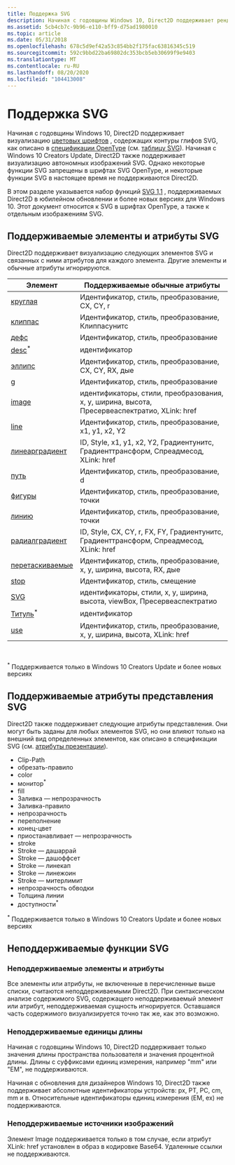 ```yaml
---
title: Поддержка SVG
description: Начиная с годовщины Windows 10, Direct2D поддерживает рендеринг цветовых шрифтов, содержащих контуры глифов SVG, как описано в спецификации OpenType (см. таблицу SVG).
ms.assetid: 5cb4cb7c-9b96-e110-bff9-d75ad1980010
ms.topic: article
ms.date: 05/31/2018
ms.openlocfilehash: 678c5d9ef42a53c854bb2f175fac63816345c519
ms.sourcegitcommit: 592c9bbd22ba69802dc353bcb5eb30699f9e9403
ms.translationtype: MT
ms.contentlocale: ru-RU
ms.lasthandoff: 08/20/2020
ms.locfileid: "104413008"
---
```

# <a name="svg-support"></a>Поддержка SVG

Начиная с годовщины Windows 10, Direct2D поддерживает визуализацию [цветовых шрифтов](../directwrite/color-fonts.md) , содержащих контуры глифов SVG, как описано в [спецификации OpenType](/typography/opentype/spec/) (см. [таблицу SVG](/typography/opentype/spec/svg)). Начиная с Windows 10 Creators Update, Direct2D также поддерживает визуализацию автономных изображений SVG. Однако некоторые функции SVG запрещены в шрифтах SVG OpenType, и некоторые функции SVG в настоящее время не поддерживаются Direct2D.  

В этом разделе указывается набор функций [SVG 1,1](https://www.w3.org/TR/SVG11/) , поддерживаемых Direct2D в юбилейном обновлении и более новых версиях для Windows 10. Этот документ относится к SVG в шрифтах OpenType, а также к отдельным изображениям SVG.

## <a name="supported-svg-elements-and-attributes"></a>Поддерживаемые элементы и атрибуты SVG

Direct2D поддерживает визуализацию следующих элементов SVG и связанных с ними атрибутов для каждого элемента. Другие элементы и обычные атрибуты игнорируются.



| Элемент                                                                                  | Поддерживаемые обычные атрибуты                                                             |
|------------------------------------------------------------------------------------------|------------------------------------------------------------------------------------------|
| [круглая](https://www.w3.org/TR/SVG11/shapes.mdl#circleelement)                           | Идентификатор, стиль, преобразование, CX, CY, r                                                          |
| [клиппас](https://www.w3.org/TR/SVG11/masking.mdl#clippathelement)                      | Идентификатор, стиль, преобразование, Клиппасунитс                                                      |
| [дефс](https://www.w3.org/TR/SVG11/struct.mdl#defselement)                               | Идентификатор, стиль, преобразование                                                                     |
| [desc](https://www.w3.org/TR/SVG11/struct.mdl#descriptionandtitleelements)<sup>\*</sup>  | идентификатор                                                                                       |
| [эллипс](https://www.w3.org/TR/SVG11/shapes.mdl#ellipseelement)                         | Идентификатор, стиль, преобразование, CX, CY, RX, дые                                                     |
| [g](https://www.w3.org/TR/SVG11/struct.mdl#gelement)                                     | Идентификатор, стиль, преобразование                                                                     |
| [image](https://www.w3.org/TR/SVG11/struct.mdl#imageelement)                             | идентификаторы, стили, преобразования, x, y, ширина, высота, Пресервеаспектратио, XLink: href               |
| [line](https://www.w3.org/TR/SVG11/shapes.mdl#lineelement)                               | Идентификатор, стиль, преобразование, x1, y1, x2, Y2                                                     |
| [линеарградиент](https://www.w3.org/TR/SVG11/pservers.mdl#lineargradientelement)         | ID, Style, x1, y1, x2, Y2, Градиентунитс, Градиенттрансформ, Спреадмесод, XLink: href    |
| [путь](https://www.w3.org/TR/SVG11/paths.mdl#pathelement)                                | Идентификатор, стиль, преобразование, d                                                                  |
| [фигуры](https://www.w3.org/TR/SVG11/shapes.mdl#polygonelement)                         | Идентификатор, стиль, преобразование, точки                                                             |
| [линию](https://www.w3.org/TR/SVG11/shapes.mdl#polylineelement)                       | Идентификатор, стиль, преобразование, точки                                                             |
| [радиалградиент](https://www.w3.org/TR/SVG11/pservers.mdl#radialgradientelement)         | ID, Style, CX, CY, r, FX, FY, Градиентунитс, Градиенттрансформ, Спреадмесод, XLink: href |
| [перетаскиваемые](https://www.w3.org/TR/SVG11/shapes.mdl#rectelement)                               | Идентификатор, стиль, преобразование, x, y, ширина, высота, RX, дые                                        |
| [stop](https://www.w3.org/TR/SVG11/pservers.mdl#stopelement)                             | Идентификатор, стиль, смещение                                                                        |
| [SVG](https://www.w3.org/TR/SVG11/struct.mdl#svgelement)                                 | идентификаторы, стили, x, y, ширина, высота, viewBox, Пресервеаспектратио                             |
| [Титуль](https://www.w3.org/TR/SVG11/struct.mdl#descriptionandtitleelements)<sup>\*</sup> | идентификатор                                                                                       |
| [use](https://www.w3.org/TR/SVG11/struct.mdl#useelement)                                 | Идентификатор, стиль, преобразование, x, y, ширина, высота, XLink: href                                    |



 

<sup>\*</sup> Поддерживается только в Windows 10 Creators Update и более новых версиях

## <a name="supported-svg-presentation-attributes"></a>Поддерживаемые атрибуты представления SVG

Direct2D также поддерживает следующие атрибуты представления. Они могут быть заданы для любых элементов SVG, но они влияют только на внешний вид определенных элементов, как описано в спецификации SVG (см. [атрибуты презентации](https://www.w3.org/TR/SVG11/attindex.mdl#presentationattributes)).

-   Clip-Path
-   обрезать-правило
-   color
-   монитор<sup>\*</sup>
-   fill
-   Заливка — непрозрачность
-   Заливка-правило
-   непрозрачность
-   переполнение
-   конец-цвет
-   приостанавливает — непрозрачность
-   stroke
-   Stroke — дашаррай
-   Stroke — дашоффсет
-   Stroke — линекап
-   Stroke — линежоин
-   Stroke — митерлимит
-   непрозрачность обводки
-   Толщина линии
-   доступности<sup>\*</sup>

<sup>\*</sup> Поддерживается только в Windows 10 Creators Update и более новых версиях

## <a name="unsupported-svg-features"></a>Неподдерживаемые функции SVG

### <a name="unsupported-elements-and-attributes"></a>Неподдерживаемые элементы и атрибуты

Все элементы или атрибуты, не включенные в перечисленные выше списки, считаются неподдерживаемыми Direct2D. При синтаксическом анализе содержимого SVG, содержащего неподдерживаемый элемент или атрибут, неподдерживаемая сущность игнорируется. Оставшаяся часть содержимого визуализируется точно так же, как это возможно.

### <a name="unsupported-length-units"></a>Неподдерживаемые единицы длины

Начиная с годовщины Windows 10, Direct2D поддерживает только значения длины пространства пользователя и значения процентной длины. Длины с суффиксами единиц измерения, например "mm" или "EM", не поддерживаются.

Начиная с обновления для дизайнеров Windows 10, Direct2D также поддерживает абсолютные идентификаторы устройств: px, PT, PC, cm, mm и в. Относительные идентификаторы единиц измерения (EM, ex) не поддерживаются.

### <a name="unsupported-image-sources"></a>Неподдерживаемые источники изображений

Элемент Image поддерживается только в том случае, если атрибут XLink: href установлен в образ в кодировке Base64. Удаленные ссылки не поддерживаются.

 

 